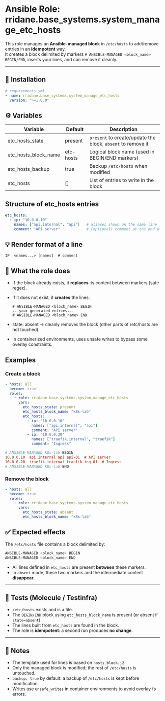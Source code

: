 # Ansible Role: rridane.base_systems.system_manage_etc_hosts

This role manages an **Ansible-managed block** in `/etc/hosts` to add/remove entries in an **idempotent** way.  
It creates a block delimited by markers `# ANSIBLE-MANAGED <block_name> BEGIN/END`, inserts your lines, and can remove it cleanly.

---

## 🚀 Installation

```yaml
# requirements.yml
- name: rridane.base_systems.system_manage_etc_hosts
  version: ">=1.0.0"
```

## ⚙️ Variables

| Variable             | Default     | Description |
|----------------------|-------------|-------------|
| etc_hosts_state      | present     | `present` to create/update the block, `absent` to remove it |
| etc_hosts_block_name | etc-hosts   | Logical block name (used in BEGIN/END markers) |
| etc_hosts_backup     | true        | Backup `/etc/hosts` when modified |
| etc_hosts            | []          | List of entries to write in the block |

## Structure of etc_hosts entries

```yaml
etc_hosts:
  - ip: "10.0.0.10"
    names: ["api.internal", "api"]   # aliases shown on the same line
    comment: "API server"            # (optional) comment at the end of the line
```

## 💡 Render format of a line
`IP  <names...> [names]  # comment`

## 🧩 What the role does

- If the block already exists, it **replaces** its content between markers (safe regex).
- If it does not exist, it **creates** the lines:
  ```text
  # ANSIBLE-MANAGED <block_name> BEGIN
  ...your generated entries...
  # ANSIBLE-MANAGED <block_name> END
  ```
- state: absent → cleanly removes the block (other parts of /etc/hosts are not touched).

- In containerized environments, uses unsafe writes to bypass some overlay constraints.

## Examples

### Create a block

```yaml
- hosts: all
  become: true
  roles:
    - role: rridane.base_systems.system_manage_etc_hosts
      vars:
        etc_hosts_state: present
        etc_hosts_block_name: "k8s-lab"
        etc_hosts:
          - ip: "10.0.0.10"
            names: ["api.internal", "api"]
            comment: "API server"
          - ip: "10.0.0.20"
            names: ["traefik.internal", "traefik"]
            comment: "Ingress"
```

```ini
# ANSIBLE-MANAGED k8s-lab BEGIN
10.0.0.10  api.internal api api-01  # API server
10.0.0.20  traefik.internal traefik ing-01  # Ingress
# ANSIBLE-MANAGED k8s-lab END
```

### Remove the block

```yaml
- hosts: all
  become: true
  roles:
    - role: rridane.base_systems.system_manage_etc_hosts
      vars:
        etc_hosts_state: absent
        etc_hosts_block_name: "k8s-lab"
```

## ✅ Expected effects

The `/etc/hosts` file contains a block delimited by: 

```bash
ANSIBLE-MANAGED <block_name> BEGIN
ANSIBLE-MANAGED <block_name> END
```

- All lines defined in `etc_hosts` are present **between** these markers.
- In `absent` mode, these two markers and the intermediate content **disappear**.

---

## 🧪 Tests (Molecule / Testinfra)

- `/etc/hosts` exists and is a file.
- The `BEGIN/END` block using `etc_hosts_block_name` is present (or absent if `state=absent`).
- The lines built from `etc_hosts` are found in the block.
- The role is **idempotent**: a second run produces **no change**.

---

## 📝 Notes

- The template used for lines is based on `hosts_block.j2`.
- Only the managed block is modified; the rest of `/etc/hosts` is untouched.
- `backup: true` by default: a backup of `/etc/hosts` is kept before modification.
- Writes use `unsafe_writes` in container environments to avoid overlay fs errors.
